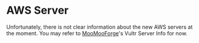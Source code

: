 # AWS Server
Unfortunately, there is not clear information about the new AWS servers at the moment. You may refer to [MooMooForge](https://github.com/MooMooForge/moomoo-in-depth/tree/main/vultr)'s Vultr Server Info for now.
